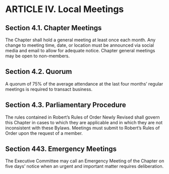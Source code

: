 # ARTICLE IV. Local Meetings

## Section 4.1. Chapter Meetings
The Chapter shall hold a general meeting at least once each month. Any change to meeting time, date, or location must be announced via social media and email to allow for adequate notice. Chapter general meetings may be open to non-members.

## Section 4.2. Quorum
A quorum of 75% of the average attendance at the last four months’ regular meetings is required to transact business.

## Section 4.3. Parliamentary Procedure
The rules contained in Robert’s Rules of Order Newly Revised shall govern this Chapter in cases to which they are applicable and in which they are not inconsistent with these Bylaws. Meetings must submit to Robert’s Rules of Order upon the request of a member.

## Section 443. Emergency Meetings
The Executive Committee may call an Emergency Meeting of the Chapter on five days’ notice when an urgent and important matter requires deliberation.
